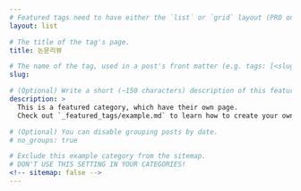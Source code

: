 ```yaml
---
# Featured tags need to have either the `list` or `grid` layout (PRO only).
layout: list

# The title of the tag's page.
title: 논문리뷰

# The name of the tag, used in a post's front matter (e.g. tags: [<slug>]).
slug: 

# (Optional) Write a short (~150 characters) description of this featured tag.
description: >
  This is a featured category, which have their own page.
  Check out `_featured_tags/example.md` to learn how to create your own.

# (Optional) You can disable grouping posts by date.
# no_groups: true

# Exclude this example category from the sitemap.
# DON'T USE THIS SETTING IN YOUR CATEGORIES!
<!-- sitemap: false -->
---
```

